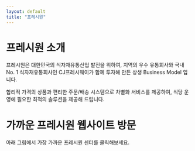 ```yaml
---
layout: default
title: "프레시원"
---
```


# 프레시원 소개

프레시원은 대한민국의 식자재유통산업 발전을 위하여, 지역의 우수 유통회사와 국내 No. 1 식자재유통회사인 CJ프레시웨이가 함께 투자해 만든 상생 Business Model 입니다.

합리적 가격의 상품과 편리한 주문/배송 시스템으로 차별화 서비스를 제공하여, 식당 운영에 필요한 최적의 솔루션을 제공해 드립니다.

# 가까운 프레시원 웹사이트 방문

아래 그림에서 가장 가까운 프레시원 센터를 클릭해보세요.

